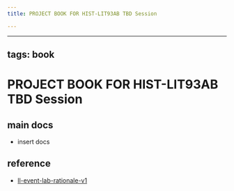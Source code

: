 ```yaml
---
title: PROJECT BOOK FOR HIST-LIT93AB TBD Session

---
```



---
tags: book
---

PROJECT BOOK FOR HIST-LIT93AB TBD Session
===

main docs
---

- insert docs

reference
---

- [ll-event-lab-rationale-v1](/AunryFEcRm6SG8qAbHAyIw)

